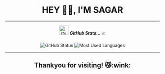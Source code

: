 <h1 align="center"> HEY 👋🏻, I'M SAGAR</h1>











<a href="https://github.com/Almostsagar">
  
</a>

---

<p align="center">
<img src="https://media.giphy.com/media/VgCDAzcKvsR6OM0uWg/giphy.gif" width="30px" alt="GitHub-Status"/>&nbsp;<i><b>GitHub Stats... </b></i>📈<br><br>
<img src="https://github-readme-stats.vercel.app/api?username=Almostsagar&count_private=true&show_icons=true&theme=radical" alt="GitHub Status"/>
<img src = "https://github-readme-stats.vercel.app/api/top-langs/?username=Almostsagar&show_icons=true&layout=compact&theme=radical" alt="Most Used Languages">
</p>

---

[linkedin]: https://www.linkedin.com/in/sagar-kumar-a1108b198/
[gmail]: sagar19003@gmail.com
[twitter]: https://twitter.com/Almostsagar

<h2 align="center">Thankyou for visiting! 😼:wink:</h2>

